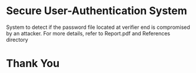 # Secure User-Authentication System
System to detect if the password file located at verifier end is compromised by an attacker. For more details, refer to Report.pdf and References directory
# Thank You
